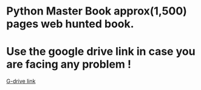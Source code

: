 # Python Master Book approx(1,500) pages web hunted book.

# Use the google drive link in case you are facing any problem !
[G-drive link](https://drive.google.com/drive/folders/1-sH6aepHqWe8cSfGHGnfRCA-zv2JYPJZ?usp=sharing)
